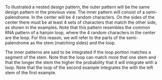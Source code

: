 To illustrated a nested design pattern, the outer pattern will be the same design pattern in the previous view. The inner pattern will consist of a semi-palendrome. In the center will be 4 random characters. On the sides of the center there must be at least 4 sets of characters that match the other side, as shown in the examples. Note that this pattern resembles the common RNA pattern of a hairpin loop, where the 4 random characters in the center are the loop. For this reason, we will refer to the parts of the semi-palendrome as the stem (matching sides) and the loop.

The inner patterns are said to be integrated if the loop portion matches a segment of the stem. Note that the loop can match more that one stem and that the longer the stem the higher the probability that it will integrate with a loop. Note that the loop of the second example integrates the with the left stem of the first example.